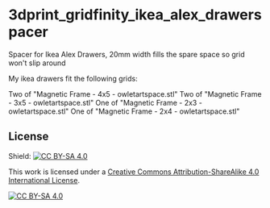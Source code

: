 # 3dprint_gridfinity_ikea_alex_drawerspacer

Spacer for Ikea Alex Drawers, 20mm width fills the spare space so grid won't slip around

My ikea drawers fit the following grids:

Two of "Magnetic Frame - 4x5 - owletartspace.stl"
Two of "Magnetic Frame - 3x5 - owletartspace.stl"
One of "Magnetic Frame - 2x3 - owletartspace.stl"
One of "Magnetic Frame - 2x4 - owletartspace.stl"



## License

Shield: [![CC BY-SA 4.0][cc-by-sa-shield]][cc-by-sa]

This work is licensed under a
[Creative Commons Attribution-ShareAlike 4.0 International License][cc-by-sa].

[![CC BY-SA 4.0][cc-by-sa-image]][cc-by-sa]

[cc-by-sa]: http://creativecommons.org/licenses/by-sa/4.0/
[cc-by-sa-image]: https://licensebuttons.net/l/by-sa/4.0/88x31.png
[cc-by-sa-shield]: https://img.shields.io/badge/License-CC%20BY--SA%204.0-lightgrey.svg